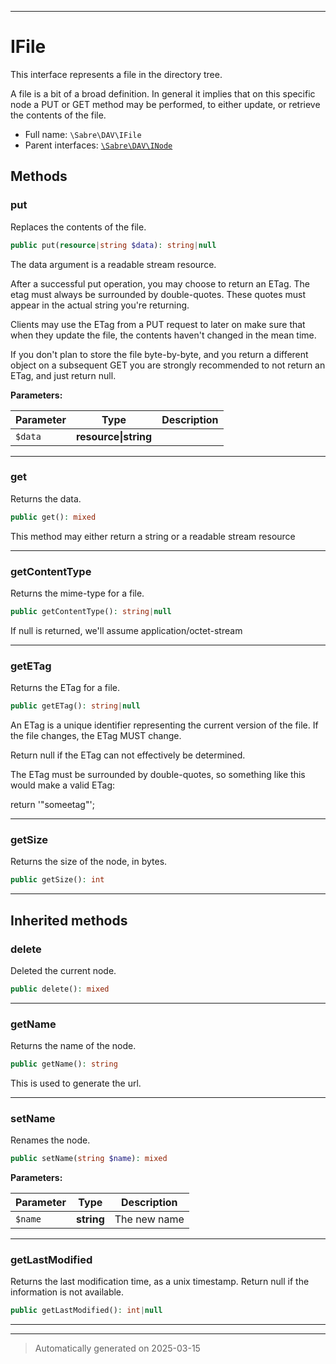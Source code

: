 ***

# IFile

This interface represents a file in the directory tree.

A file is a bit of a broad definition. In general it implies that on
this specific node a PUT or GET method may be performed, to either update,
or retrieve the contents of the file.

* Full name: `\Sabre\DAV\IFile`
* Parent interfaces: [`\Sabre\DAV\INode`](./INode.md)


## Methods


### put

Replaces the contents of the file.

```php
public put(resource|string $data): string|null
```

The data argument is a readable stream resource.

After a successful put operation, you may choose to return an ETag. The
etag must always be surrounded by double-quotes. These quotes must
appear in the actual string you're returning.

Clients may use the ETag from a PUT request to later on make sure that
when they update the file, the contents haven't changed in the mean
time.

If you don't plan to store the file byte-by-byte, and you return a
different object on a subsequent GET you are strongly recommended to not
return an ETag, and just return null.






**Parameters:**

| Parameter | Type | Description |
|-----------|------|-------------|
| `$data` | **resource&#124;string** |  |





***

### get

Returns the data.

```php
public get(): mixed
```

This method may either return a string or a readable stream resource










***

### getContentType

Returns the mime-type for a file.

```php
public getContentType(): string|null
```

If null is returned, we'll assume application/octet-stream










***

### getETag

Returns the ETag for a file.

```php
public getETag(): string|null
```

An ETag is a unique identifier representing the current version of the file. If the file changes, the ETag MUST change.

Return null if the ETag can not effectively be determined.

The ETag must be surrounded by double-quotes, so something like this
would make a valid ETag:

  return '"someetag"';










***

### getSize

Returns the size of the node, in bytes.

```php
public getSize(): int
```












***


## Inherited methods


### delete

Deleted the current node.

```php
public delete(): mixed
```












***

### getName

Returns the name of the node.

```php
public getName(): string
```

This is used to generate the url.










***

### setName

Renames the node.

```php
public setName(string $name): mixed
```








**Parameters:**

| Parameter | Type | Description |
|-----------|------|-------------|
| `$name` | **string** | The new name |





***

### getLastModified

Returns the last modification time, as a unix timestamp. Return null
if the information is not available.

```php
public getLastModified(): int|null
```












***


***
> Automatically generated on 2025-03-15
